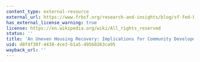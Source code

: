 ```yaml
---
content_type: external-resource
external_url: https://www.frbsf.org/research-and-insights/blog/sf-fed-blog/2013/08/22/uneven-housing-market-recovery-low-moderate-income/
has_external_license_warning: true
license: https://en.wikipedia.org/wiki/All_rights_reserved
status: ''
title: 'An Uneven Housing Recovery: Implications for Community Development'
uid: d8f4f30f-4438-4ce3-b1a5-49560263ca95
wayback_url: ''
---
```

